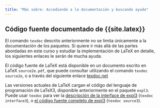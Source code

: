 ```yaml
---
title: "Más sobre: Accediendo a la documentación y buscando ayuda"
---
```



## Código fuente documentado de {{site.latex}}

El comando `texdoc` descrito anteriormente no se limita únicamente a la documentación de los paquetes.
Si quiere ir más allá de las partes abordadas en este curso y estudiar la implementación de LaTeX en detalle,
los siguientes enlaces le serán de mucha ayuda.

El código fuente de LaTeX está disponible en un documento escrito en LaTeX `source2e.pdf`, que puede
consultar utilizando el comando `texdoc source2e`, o a través del siguiente enlace
[texdoc.net](https://texdoc.net/pkg/source2e)

Las versiones actuales de LaTeX cargan el código del lenguaje de programación de LaTeX3, disponible anteriormente
en el paquete `expl3`. Puede usar `texdoc` para ver la
[descripción de la interface de expl3](http://texdoc.net/pkg/interface3) (`texdoc interface3`),
o
[el código fuente completo de expl3](http://texdoc.net/pkg/source3) (`texdoc source3`).
